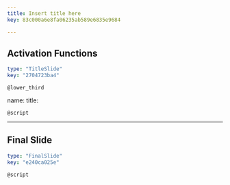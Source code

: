 ```yaml
---
title: Insert title here
key: 83c000a6e8fa06235ab589e6835e9684

---
```

## Activation Functions

```yaml
type: "TitleSlide"
key: "2704723ba4"
```

`@lower_third`

name: 
title: 


`@script`



---
## Final Slide

```yaml
type: "FinalSlide"
key: "e240ca025e"
```

`@script`


